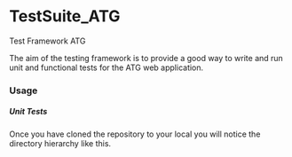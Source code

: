 # TestSuite_ATG
Test Framework ATG 

The aim of the testing framework is to provide a good way to write and run unit and functional tests for the ATG web application.

### Usage

##### Unit Tests

Once you have cloned the repository to your local you will notice the directory hierarchy like this.


